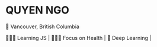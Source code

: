 # QUYEN NGO

📍 Vancouver, British Columbia

👨🏻‍💻 Learning JS | 🏃🏻‍♂️ Focus on Health | 🍄 Deep Learning |
